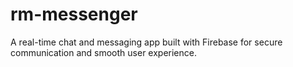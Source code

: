 # rm-messenger
A real-time chat and messaging app built with Firebase for secure communication and smooth user experience.
